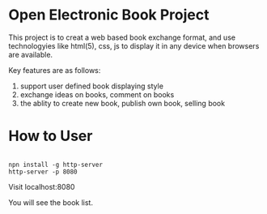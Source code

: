 Open Electronic Book Project
=============

This project is to creat a web based book exchange format, and use technologyies like html(5), css, js to display it in any device when browsers are available.<br/>

Key features are as follows:<br/>

1. support user defined book displaying style<br/>
2. exchange ideas on books, comment on books<br/>
3. the ablity to create new book, publish own book, selling book<br/>

How to User
===============

<code>
npn install -g http-server
http-server -p 8080
</code>

Visit localhost:8080

You will see the book list.
